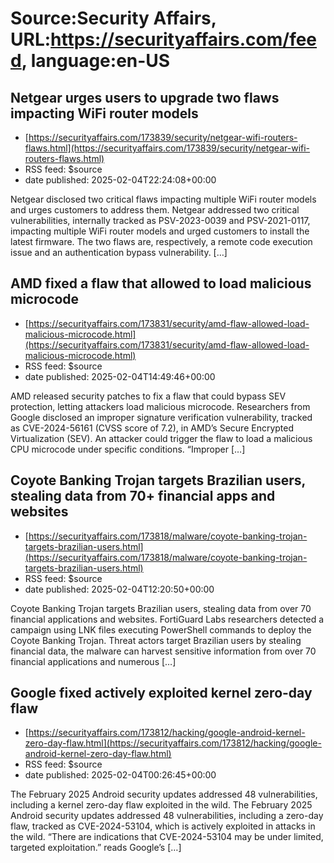 # Source:Security Affairs, URL:https://securityaffairs.com/feed, language:en-US

## Netgear urges users to upgrade two flaws impacting WiFi router models
 - [https://securityaffairs.com/173839/security/netgear-wifi-routers-flaws.html](https://securityaffairs.com/173839/security/netgear-wifi-routers-flaws.html)
 - RSS feed: $source
 - date published: 2025-02-04T22:24:08+00:00

Netgear disclosed two critical flaws impacting multiple WiFi router models and urges customers to address them. Netgear addressed two critical vulnerabilities, internally tracked as PSV-2023-0039 and PSV-2021-0117, impacting multiple WiFi router models and urged customers to install the latest firmware. The two flaws are, respectively, a remote code execution issue and an authentication bypass vulnerability. [&#8230;]

## AMD fixed a flaw that allowed to load malicious microcode
 - [https://securityaffairs.com/173831/security/amd-flaw-allowed-load-malicious-microcode.html](https://securityaffairs.com/173831/security/amd-flaw-allowed-load-malicious-microcode.html)
 - RSS feed: $source
 - date published: 2025-02-04T14:49:46+00:00

AMD released security patches to fix a flaw that could bypass SEV protection, letting attackers load malicious microcode. Researchers from Google disclosed an improper signature verification vulnerability, tracked as CVE-2024-56161 (CVSS score of 7.2), in AMD&#8217;s Secure Encrypted Virtualization (SEV). An attacker could trigger the flaw to load a malicious CPU microcode under specific conditions. &#8220;Improper [&#8230;]

## Coyote Banking Trojan targets Brazilian users, stealing data from 70+ financial apps and websites
 - [https://securityaffairs.com/173818/malware/coyote-banking-trojan-targets-brazilian-users.html](https://securityaffairs.com/173818/malware/coyote-banking-trojan-targets-brazilian-users.html)
 - RSS feed: $source
 - date published: 2025-02-04T12:20:50+00:00

Coyote Banking Trojan targets Brazilian users, stealing data from over 70 financial applications and websites. FortiGuard Labs researchers detected a campaign using LNK files executing PowerShell commands to deploy the Coyote Banking Trojan. Threat actors target Brazilian users by stealing financial data, the malware can harvest sensitive information from over 70 financial applications and numerous [&#8230;]

## Google fixed actively exploited kernel zero-day flaw
 - [https://securityaffairs.com/173812/hacking/google-android-kernel-zero-day-flaw.html](https://securityaffairs.com/173812/hacking/google-android-kernel-zero-day-flaw.html)
 - RSS feed: $source
 - date published: 2025-02-04T00:26:45+00:00

The February 2025 Android security updates addressed 48 vulnerabilities, including a kernel zero-day flaw exploited in the wild. The February 2025 Android security updates addressed 48 vulnerabilities, including a zero-day flaw, tracked as CVE-2024-53104, which is actively exploited in attacks in the wild. &#8220;There are indications that CVE-2024-53104 may be under limited, targeted exploitation.&#8221; reads Google&#8217;s [&#8230;]

